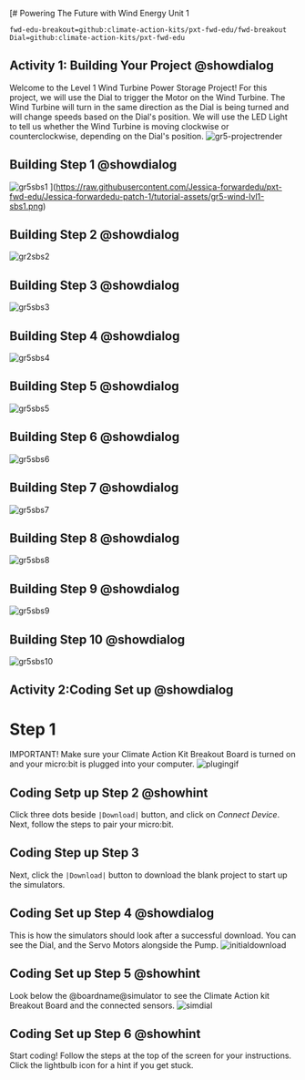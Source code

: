 [# Powering The Future with Wind Energy Unit 1

```package
fwd-edu-breakout=github:climate-action-kits/pxt-fwd-edu/fwd-breakout
Dial=github:climate-action-kits/pxt-fwd-edu
```
## Activity 1: Building Your Project @showdialog
Welcome to the Level 1 Wind Turbine Power Storage Project! For this project, we will use the Dial to trigger the Motor on the Wind Turbine. The Wind Turbine will turn in the same direction as the Dial is being turned and will change speeds based on the Dial's position. We will use the LED Light to tell us whether the Wind Turbine is moving clockwise or counterclockwise, depending on the Dial's position.
![gr5-projectrender](https://raw.githubusercontent.com/Jessica-forwardedu/pxt-fwd-edu/Jessica-forwardedu-patch-1/tutorial-assets/gr5-wind-lvl1-render.webp) 

## Building Step 1 @showdialog
![gr5sbs1](https://raw.githubusercontent.com/Jessica-forwardedu/pxt-fwd-edu/Jessica-forwardedu-patch-1/tutorial-assets/gr5-wind-lvl1-sbs1.png) 
](https://raw.githubusercontent.com/Jessica-forwardedu/pxt-fwd-edu/Jessica-forwardedu-patch-1/tutorial-assets/gr5-wind-lvl1-sbs1.png)

## Building Step 2 @showdialog
![gr2sbs2]( https://raw.githubusercontent.com/Jessica-forwardedu/pxt-fwd-edu/Jessica-forwardedu-patch-1/tutorial-assets/gr5-wind-lvl1-sbs2.png) 

## Building Step 3 @showdialog 
![gr5sbs3](https://raw.githubusercontent.com/Jessica-forwardedu/pxt-fwd-edu/Jessica-forwardedu-patch-1/tutorial-assets/gr5-wind-lvl1-sbs3.png) 

## Building Step 4 @showdialog
![gr5sbs4](https://raw.githubusercontent.com/Jessica-forwardedu/pxt-fwd-edu/Jessica-forwardedu-patch-1/tutorial-assets/gr5-wind-lvl1-sbs4.png) 

## Building Step 5 @showdialog
![gr5sbs5](https://raw.githubusercontent.com/Jessica-forwardedu/pxt-fwd-edu/Jessica-forwardedu-patch-1/tutorial-assets/gr5-wind-lvl1-sbs5.png) 

## Building Step 6 @showdialog 
![gr5sbs6](https://raw.githubusercontent.com/Jessica-forwardedu/pxt-fwd-edu/Jessica-forwardedu-patch-1/tutorial-assets/gr5-wind-lvl1-sbs6.png) 

## Building Step 7 @showdialog 
![gr5sbs7](https://raw.githubusercontent.com/Jessica-forwardedu/pxt-fwd-edu/Jessica-forwardedu-patch-1/tutorial-assets/gr5-wind-lvl1-sbs7.png)

## Building Step 8 @showdialog 
![gr5sbs8](https://raw.githubusercontent.com/Jessica-forwardedu/pxt-fwd-edu/Jessica-forwardedu-patch-1/tutorial-assets/gr5-wind-lvl1-sbs8.png)

## Building Step 9 @showdialog 
![gr5sbs9](https://raw.githubusercontent.com/Jessica-forwardedu/pxt-fwd-edu/Jessica-forwardedu-patch-1/tutorial-assets/gr5-wind-lvl1-sbs9.png) 

## Building Step 10 @showdialog 
![gr5sbs10](https://raw.githubusercontent.com/Jessica-forwardedu/pxt-fwd-edu/Jessica-forwardedu-patch-1/tutorial-assets/gr5-wind-lvl1-sbs10.png) 

## Activity 2:Coding Set up @showdialog
# Step 1 
IMPORTANT! Make sure your Climate Action Kit Breakout Board is turned on and your micro:bit is plugged into your computer. 
![plugingif](https://raw.githubusercontent.com/Jessica-forwardedu/pxt-fwd-edu/main/tutorial-assets/gr3-wind1-lvl1-pluganim.webp) 

## Coding Setp up Step 2 @showhint
Click three dots beside ``|Download|`` button, and click on _Connect Device_.
Next, follow the steps to pair your micro:bit.

## Coding Step up Step 3 
Next, click the ``|Download|`` button to download the blank project to start up the simulators. 

## Coding Set up Step 4 @showdialog 
This is how the simulators should look after a successful download. You can see the Dial, and the Servo Motors alongside the Pump.
![initialdownload](https://climate-action-kits.github.io/pxt-fwd-edu/tutorial-assets/initial-download.gif) 

## Coding Set up Step 5 @showhint
Look below the @boardname@simulator to see the Climate Action kit Breakout Board and the connected sensors.
![simdial](https://climate-action-kits.github.io/pxt-fwd-edu/tutorial-assets/simulator-6-Dial.gif) 

## Coding Set up Step 6  @showhint
Start coding! Follow the steps at the top of the screen for your instructions. Click the lightbulb icon for a hint if you get stuck.


